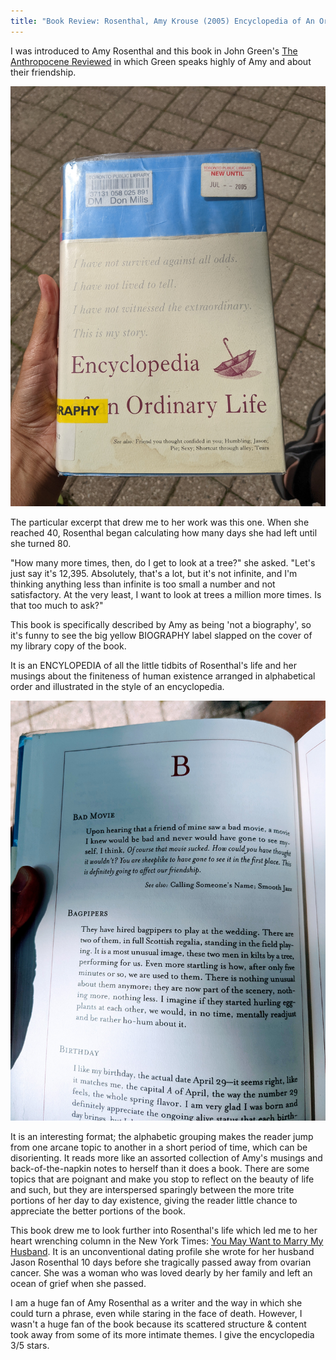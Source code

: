 ```yaml
---
title: "Book Review: Rosenthal, Amy Krouse (2005) Encyclopedia of An Ordinary Life"
---
```


I was introduced to Amy Rosenthal and this book in John Green's [The Anthropocene Reviewed](https://deborah-digges.github.io/2022/05/27/the-anthropocene-reviewed) in which Green speaks highly of Amy and about their friendship.

![Book Cover of Encyclopedia of An Ordinary Life](../images/encyclopedia-ordinary-life.jpg)

The particular excerpt that drew me to her work was this one. When she reached 40, Rosenthal began calculating how many days she had left until she turned 80.

"How many more times, then, do I get to look at a tree?" she asked. "Let's just say it's 12,395. Absolutely, that's a lot, but it's not infinite, and I'm thinking anything less than infinite is too small a number and not satisfactory. At the very least, I want to look at trees a million more times. Is that too much to ask?"

This book is specifically described by Amy as being 'not a biography', so it's funny to see the big yellow BIOGRAPHY label slapped on the cover of my library copy of the book.

It is an ENCYLOPEDIA of all the little tidbits of Rosenthal's life and her musings about the finiteness of human existence arranged in alphabetical order and illustrated in the style of an encyclopedia.

![Book Cover of Encyclopedia of An Ordinary Life](../images/encyclopedia-ordinary-life-content.jpg)

It is an interesting format; the alphabetic grouping makes the reader jump from one arcane topic to another in a short period of time, which can be disorienting. It reads more like an assorted collection of Amy's musings and back-of-the-napkin notes to herself than it does a book. There are some topics that are poignant and make you stop to reflect on the beauty of life and such, but they are interspersed sparingly between the more trite portions of her day to day existence, giving the reader little chance to appreciate the better portions of the book.

This book drew me to look further into Rosenthal's life which led me to her heart wrenching column in the New York Times: [You May Want to Marry My Husband](https://www.nytimes.com/2017/03/03/style/modern-love-you-may-want-to-marry-my-husband.html). It is an unconventional dating profile she wrote for her husband Jason Rosenthal 10 days before she tragically passed away from ovarian cancer. She was a woman who was loved dearly by her family and left an ocean of grief when she passed.

I am a huge fan of Amy Rosenthal as a writer and the way in which she could turn a phrase, even while staring in the face of death. However, I wasn't a huge fan of the book because its scattered structure & content took away from some of its more intimate themes. I give the encyclopedia 3/5 stars.
